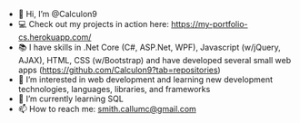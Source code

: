 - 👋 Hi, I’m @Calculon9
- 💻 Check out my projects in action here: https://my-portfolio-cs.herokuapp.com/
- 📚 I have skills in .Net Core (C#, ASP.Net, WPF), Javascript (w/jQuery, AJAX), HTML, CSS (w/Bootstrap) and have developed several small web apps (https://github.com/Calculon9?tab=repositories)
- 👀 I’m interested in web development and learning new development technologies, languages, libraries, and frameworks
- 🌱 I’m currently learning SQL
- 📫 How to reach me: smith.callumc@gmail.com

